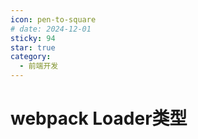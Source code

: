 ```yaml
---
icon: pen-to-square
# date: 2024-12-01
sticky: 94
star: true
category:
  - 前端开发
---
```


<!-- more -->
# webpack Loader类型
<webpackLoader></webpackLoader>